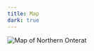 ```yaml
---
title: Map
dark: true
---
```

<img class="image" src="{{site.baseurl}}/assets/map.jpg" alt="Map of Northern Onterat">